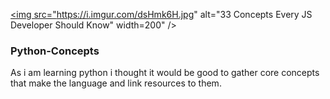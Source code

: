 <a href="https://github.com/leonardomso/33"><img src="https://i.imgur.com/dsHmk6H.jpg" alt="33 Concepts Every JS Developer Should Know" width=200" /></a>
### Python-Concepts
As i am learning python i thought it would be good to gather core concepts that make the language and link resources to them.
